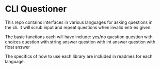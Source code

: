CLI Questioner
==============

This repo contains interfaces in various languages for asking questions in the cli.
It will scrub input and repeat questions when invalid entries given.

The basic functions each will have include:
yes/no question
question with choices
question with string answer
question with int answer
question with float answer

The specifics of how to use each library are included in readmes for each language.

